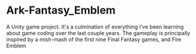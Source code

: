 # Ark-Fantasy_Emblem
A Unity game project. It's a culmination of everything I've been learning about game coding over the last couple years. The gameplay is principally inspired by a mish-mash of the first nine Final Fantasy games, and Fire Emblem
